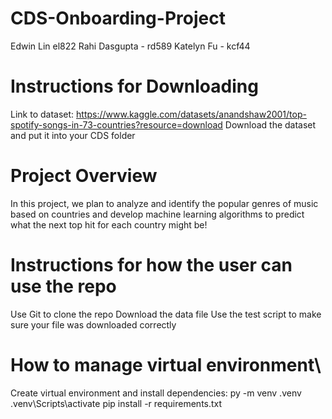 # CDS-Onboarding-Project
Edwin Lin el822
Rahi Dasgupta - rd589
Katelyn Fu - kcf44

# Instructions for Downloading
Link to dataset: https://www.kaggle.com/datasets/anandshaw2001/top-spotify-songs-in-73-countries?resource=download 
Download the dataset and put it into your CDS folder

# Project Overview
In this project, we plan to analyze and identify the popular genres of music based on countries and develop machine learning algorithms to predict what the next top hit for each country might be!

# Instructions for how the user can use the repo 
Use Git to clone the repo
Download the data file
Use the test script to make sure your file was downloaded correctly

# How to manage virtual environment\
Create virtual environment and install dependencies:
py -m venv .venv
.venv\Scripts\activate
pip install -r requirements.txt